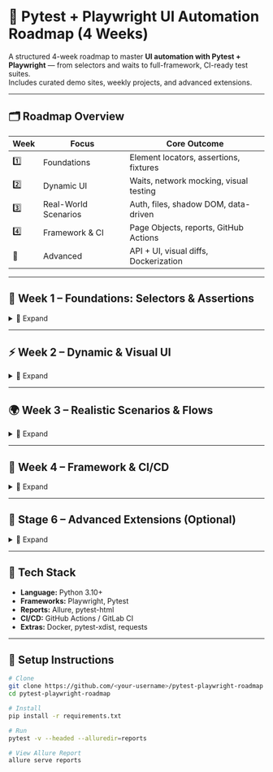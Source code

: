 
# 🚀 Pytest + Playwright UI Automation Roadmap (4 Weeks)

A structured 4-week roadmap to master **UI automation with Pytest + Playwright** — from selectors and waits to full-framework, CI-ready test suites.  
Includes curated demo sites, weekly projects, and advanced extensions.

---

## 🗂️ Roadmap Overview

| Week | Focus | Core Outcome |
|------|--------|---------------|
| 1️⃣ | Foundations | Element locators, assertions, fixtures |
| 2️⃣ | Dynamic UI | Waits, network mocking, visual testing |
| 3️⃣ | Real-World Scenarios | Auth, files, shadow DOM, data-driven |
| 4️⃣ | Framework & CI | Page Objects, reports, GitHub Actions |
| 🧩 | Advanced | API + UI, visual diffs, Dockerization |

---

## 🧭 Week 1 – Foundations: Selectors & Assertions
<details>
<summary>📖 Expand</summary>

**🎯 Goal:** Master Playwright fundamentals within Pytest.

**Sites:**
- [Playwright Demo (Todo App)](https://demo.playwright.dev/todomvc/)
- [Rahul Shetty Automation Practice](https://rahulshettyacademy.com/AutomationPractice/)

**Skills:**
- Browser/page fixtures (`browser`, `page`)
- Locators: `get_by_role`, `locator`, `nth()`, CSS, XPath  
- Actions: click, type, checkbox, radio, keyboard (`page.keyboard.press("Enter")`)  
- Waits & assertions → `expect(locator).to_have_text()`, `page.wait_for_selector()`
- Dropdowns & alerts
- Basic screenshots & traces

**Mini Projects:**
- ✅ Add & verify items in Todo App  
- ✅ Automate form fill + assert success  
- ✅ Handle alert & assert text  
- ✅ Capture screenshot on success
</details>

---

## ⚡ Week 2 – Dynamic & Visual UI
<details>
<summary>📖 Expand</summary>

**🎯 Goal:** Handle async & tricky UIs confidently.

**Sites:**
- [UI Testing Playground](https://uitestingplayground.com/)
- [Demo QA](https://demoqa.com/)

**Skills:**
- Waits & timeouts for dynamic elements
- Hidden / disabled controls
- Hover, drag & drop, scroll into view
- Modals, tooltips, nested frames, iframes
- Network interception (`page.route`)
- Visual regression (`expect(page).to_have_screenshot()`)

**Mini Projects:**
- ✅ Test delayed button text  
- ✅ Drag & drop automation  
- ✅ iFrame form → assert result  
- ✅ Mock API response & verify  
- ✅ Visual toggle comparison
</details>

---

## 🌍 Week 3 – Realistic Scenarios & Flows
<details>
<summary>📖 Expand</summary>

**🎯 Goal:** Build end-to-end flows with data & auth.

**Sites:**
- [Herokuapp](https://the-internet.herokuapp.com/)
- [Swag Labs](https://www.saucedemo.com/)
- [Parabank](https://parabank.parasoft.com/)

**Skills:**
- Authentication (`page.authenticate`)
- Cookies & session storage
- File upload / download
- Infinite scroll & dynamic content
- Shadow DOM
- Multi-tab navigation
- Context auth (`storage_state.json`)
- Pytest hooks for screenshots on failure
- Parallel runs (`pytest -n auto`)
- Parameterization for data-driven tests

**Mini Projects:**
- ✅ Login (positive & negative)  
- ✅ File upload/download → verify  
- ✅ Infinite scroll until content loads  
- ✅ Swag Labs checkout flow  
- ✅ Parabank fund transfer assert balance
</details>

---

## 🧱 Week 4 – Framework & CI/CD
<details>
<summary>📖 Expand</summary>

**🎯 Goal:** Assemble a scalable, CI-ready framework.

**Sites:**  
UI Testing Playground | Swag Labs | Parabank | OpenCart | Tricentis Demo Shop

**Skills:**
- Page Object Model (POM): `tests/`, `pages/`, `utils/`, `fixtures/`
- Config files & `pytest.ini`
- Environment switching (`--env=staging`)
- Headed vs headless modes
- Reporting → `pytest-html`, `Allure`
- Playwright trace viewer
- CI/CD → GitHub Actions with browser matrix
- Dockerizing tests for CI isolation

**Final Project Checklist:**
- ✅ Unified framework covering 3+ sites  
- ✅ POM + fixtures + config  
- ✅ Screenshots & traces on failure  
- ✅ Allure/HTML reports  
- ✅ Parallel execution  
- ✅ GitHub Actions workflow  
- ✅ Repo pushed & documented
</details>

---

## 🧩 Stage 6 – Advanced Extensions (Optional)
<details>
<summary>📖 Expand</summary>

| Topic | Description |
|--------|-------------|
| **API + UI Hybrid Testing** | Combine REST API checks (`requests`) with UI validations. |
| **Component Testing** | Test React/Angular components with Playwright component mode. |
| **Visual Regression** | Image snapshot diff testing for UI changes. |
| **Custom Plugins** | Create Pytest hooks for logging & custom reporting. |
| **Docker Integration** | Containerize the entire framework for CI consistency. |
| **Cloud Grid Testing** | Run cross-browser tests on BrowserStack / LambdaTest. |
</details>

---

## 🧰 Tech Stack

- **Language:** Python 3.10+
- **Frameworks:** Playwright, Pytest
- **Reports:** Allure, pytest-html
- **CI/CD:** GitHub Actions / GitLab CI
- **Extras:** Docker, pytest-xdist, requests

---

## 🧾 Setup Instructions

```bash
# Clone
git clone https://github.com/<your-username>/pytest-playwright-roadmap.git
cd pytest-playwright-roadmap

# Install
pip install -r requirements.txt

# Run
pytest -v --headed --alluredir=reports

# View Allure Report
allure serve reports
